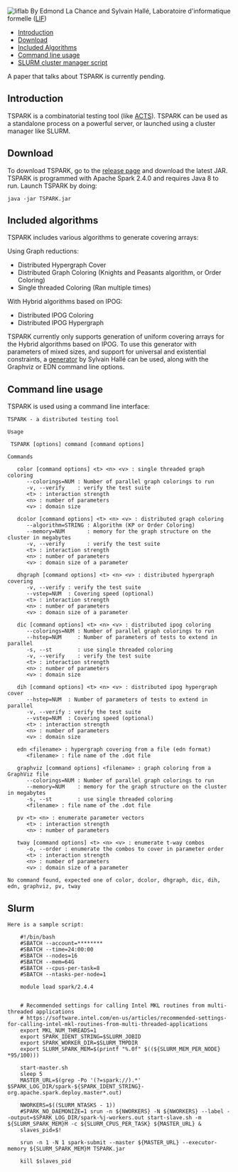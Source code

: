 ![liflab](https://avatars1.githubusercontent.com/u/15191496?s=200&v=4)
By Edmond La Chance and Sylvain Hallé, Laboratoire d'informatique formelle ([LIF](https://github.com/liflab))


- [Introduction](#introduction)
- [Download](#Download)
- [Included Algorithms](#included-algorithms)
- [Command line usage](#command-line-usage)
- [SLURM cluster manager script](#slurm)

A paper that talks about TSPARK is currently pending.

## Introduction

TSPARK is a combinatorial testing tool (like [ACTS](https://www.nist.gov/programs-projects/automated-combinatorial-testing-software-acts)).
TSPARK can be used as a standalone process on a powerful server, or launched using a cluster manager like SLURM.

## Download
To download TSPARK, go to the [release page](https://github.com/mitchi/TSPARK/releases) and download the latest JAR.
TSPARK is programmed with Apache Spark 2.4.0 and requires Java 8 to run. Launch TSPARK by doing:

```
java -jar TSPARK.jar
```

## Included algorithms
TSPARK includes various algorithms to generate covering arrays:

Using Graph reductions:
- Distributed Hypergraph Cover
- Distributed Graph Coloring (Knights and Peasants algorithm, or Order Coloring)
- Single threaded Coloring (Ran multiple times)

With Hybrid algorithms based on IPOG:
- Distributed IPOG Coloring
- Distributed IPOG Hypergraph 

TSPARK currently only supports generation of uniform covering arrays for the Hybrid algorithms based on IPOG.
To use this generator with parameters of mixed sizes, and support for universal and existential constraints, a [generator](https://github.com/liflab/combinatorial-graph-generator) by Sylvain Hallé can be used, along with the Graphviz or EDN command line options. 

## Command line usage

TSPARK is used using a command line interface:

```
TSPARK - a distributed testing tool

Usage

 TSPARK [options] command [command options]

Commands

   color [command options] <t> <n> <v> : single threaded graph coloring
      --colorings=NUM : Number of parallel graph colorings to run
      -v, --verify    : verify the test suite
      <t> : interaction strength
      <n> : number of parameters
      <v> : domain size

   dcolor [command options] <t> <n> <v> : distributed graph coloring
      --algorithm=STRING : Algorithm (KP or Order Coloring)
      --memory=NUM       : memory for the graph structure on the cluster in megabytes
      -v, --verify       : verify the test suite
      <t> : interaction strength
      <n> : number of parameters
      <v> : domain size of a parameter

   dhgraph [command options] <t> <n> <v> : distributed hypergraph covering
      -v, --verify : verify the test suite
      --vstep=NUM  : Covering speed (optional)
      <t> : interaction strength
      <n> : number of parameters
      <v> : domain size of a parameter

   dic [command options] <t> <n> <v> : distributed ipog coloring
      --colorings=NUM : Number of parallel graph colorings to run
      --hstep=NUM     : Number of parameters of tests to extend in parallel
      -s, --st        : use single threaded coloring
      -v, --verify    : verify the test suite
      <t> : interaction strength
      <n> : number of parameters
      <v> : domain size

   dih [command options] <t> <n> <v> : distributed ipog hypergraph cover
      --hstep=NUM  : Number of parameters of tests to extend in parallel
      -v, --verify : verify the test suite
      --vstep=NUM  : Covering speed (optional)
      <t> : interaction strength
      <n> : number of parameters
      <v> : domain size

   edn <filename> : hypergraph covering from a file (edn format)
      <filename> : file name of the .dot file

   graphviz [command options] <filename> : graph coloring from a GraphViz file
      --colorings=NUM : Number of parallel graph colorings to run
      --memory=NUM    : memory for the graph structure on the cluster in megabytes
      -s, --st        : use single threaded coloring
      <filename> : file name of the .dot file

   pv <t> <n> : enumerate parameter vectors
      <t> : interaction strength
      <n> : number of parameters

   tway [command options] <t> <n> <v> : enumerate t-way combos
      -o, --order : enumerate the combos to cover in parameter order
      <t> : interaction strength
      <n> : number of parameters
      <v> : domain size of a parameter

No command found, expected one of color, dcolor, dhgraph, dic, dih, edn, graphviz, pv, tway
```


## Slurm

```
Here is a sample script:

    #!/bin/bash
    #SBATCH --account=********
    #SBATCH --time=24:00:00
    #SBATCH --nodes=16
    #SBATCH --mem=64G
    #SBATCH --cpus-per-task=8
    #SBATCH --ntasks-per-node=1
    
    module load spark/2.4.4
    
    
    # Recommended settings for calling Intel MKL routines from multi-threaded applications
    # https://software.intel.com/en-us/articles/recommended-settings-for-calling-intel-mkl-routines-from-multi-threaded-applications 
    export MKL_NUM_THREADS=1
    export SPARK_IDENT_STRING=$SLURM_JOBID
    export SPARK_WORKER_DIR=$SLURM_TMPDIR
    export SLURM_SPARK_MEM=$(printf "%.0f" $((${SLURM_MEM_PER_NODE} *95/100)))
    
    start-master.sh
    sleep 5
    MASTER_URL=$(grep -Po '(?=spark://).*' $SPARK_LOG_DIR/spark-${SPARK_IDENT_STRING}-org.apache.spark.deploy.master*.out)
    
    NWORKERS=$((SLURM_NTASKS - 1))
    #SPARK_NO_DAEMONIZE=1 srun -n ${NWORKERS} -N ${NWORKERS} --label --output=$SPARK_LOG_DIR/spark-%j-workers.out start-slave.sh -m ${SLURM_SPARK_MEM}M -c ${SLURM_CPUS_PER_TASK} ${MASTER_URL} &
    slaves_pid=$!
     
    srun -n 1 -N 1 spark-submit --master ${MASTER_URL} --executor-memory ${SLURM_SPARK_MEM}M TSPARK.jar 
    
    kill $slaves_pid
```
